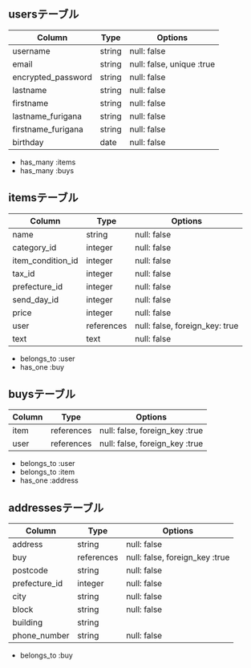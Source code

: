 ## usersテーブル

| Column               | Type       | Options                       |
| ------               | ------     | -----------                   |
| username             | string     | null: false                   |
| email                | string     | null: false, unique :true     |
| encrypted_password   | string     | null: false                   |
| lastname             | string     | null: false                   |
| firstname            | string     | null: false                   |
| lastname_furigana    | string     | null: false                   |
| firstname_furigana   | string     | null: false                   |
| birthday             | date       | null: false                   |
- has_many :items
- has_many :buys



## itemsテーブル

| Column            | Type       | Options                         |
| ------            | ------     | -----------                     |
| name              | string     | null: false                     |
| category_id       | integer    | null: false                     |
| item_condition_id | integer    | null: false                     |
| tax_id            | integer    | null: false                     |
| prefecture_id     | integer    | null: false                     |
| send_day_id       | integer    | null: false                     |
| price             | integer    | null: false                     |
| user              | references | null: false, foreign_key: true  |
| text              | text       | null: false                     |
- belongs_to :user
- has_one :buy
## buysテーブル

| Column     | Type       | Options                           |
| ------     | ------     | -----------                       |
| item       | references | null: false, foreign_key :true    |
| user       | references | null: false, foreign_key :true    |

- belongs_to :user
- belongs_to :item
- has_one :address


## addressesテーブル

| Column           | Type          | Options                          |
| ------           | ------        | -----------                      |
| address          | string        | null: false                      |
| buy              | references    | null: false, foreign_key :true   |
| postcode         | string        | null: false                      |
| prefecture_id    | integer       | null: false                      |
| city             | string        | null: false                      |
| block            | string        | null: false                      | 
| building         | string        |                                  |
| phone_number     | string        | null: false                      |
- belongs_to :buy